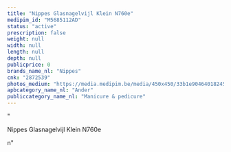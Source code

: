 ```yaml
---
title: "Nippes Glasnagelvijl Klein N760e"
medipim_id: "M5685112AD"
status: "active"
prescription: false
weight: null
width: null
length: null
depth: null
publicprice: 0
brands_name_nl: "Nippes"
cnk: "2872539"
photos_medium: "https://media.medipim.be/media/450x450/33b1e9046401824562bf4b5a38f3fac6.jpg"
apbcategory_name_nl: "Ander"
publiccategory_name_nl: "Manicure & pedicure"
---
```

"<p>Nippes Glasnagelvijl Klein N760e</p>n"

